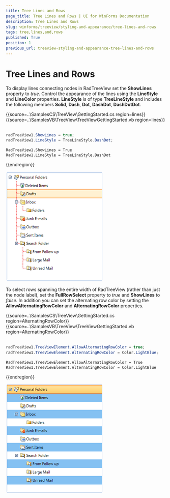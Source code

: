 ```yaml
---
title: Tree Lines and Rows
page_title: Tree Lines and Rows | UI for WinForms Documentation
description: Tree Lines and Rows
slug: winforms/treeview/styling-and-appearance/tree-lines-and-rows
tags: tree,lines,and,rows
published: True
position: 1
previous_url: treeview-styling-and-appearance-tree-lines-and-rows
---
```


# Tree Lines and Rows


To display lines connecting nodes in RadTreeView set the __ShowLines__ property to *true*. Control the appearance of the lines using the __LineStyle__ and __LineColor__ properties. __LineStyle__ is of type __TreeLineStyle__ and includes the following members __Solid__, __Dash__,  __Dot__, __DashDot__, __DashDotDot__.


{{source=..\SamplesCS\TreeView\GettingStarted.cs region=lines}} 
{{source=..\SamplesVB\TreeView\TreeViewGettingStarted.vb region=lines}} 

````C#
            
radTreeView1.ShowLines = true;
radTreeView1.LineStyle = TreeLineStyle.DashDot;

````
````VB.NET
RadTreeView1.ShowLines = True
RadTreeView1.LineStyle = TreeLineStyle.DashDot

````

{{endregion}} 


![treeview-styling-and-appearance-tree-lines-and-rows 001](images/treeview-styling-and-appearance-tree-lines-and-rows001.png)

To select rows spanning the entire width of RadTreeView (rather than just the node label), set the __FullRowSelect__ property to *true* and __ShowLines__ to *false*. In addition you can set the alternating row color by setting the __AllowAlternatingRowColor__ and __AlternatingRowColor__ properties.

{{source=..\SamplesCS\TreeView\GettingStarted.cs region=AlternatingRowColor}} 
{{source=..\SamplesVB\TreeView\TreeViewGettingStarted.vb region=AlternatingRowColor}} 

````C#
        
radTreeView1.TreeViewElement.AllowAlternatingRowColor = true;
radTreeView1.TreeViewElement.AlternatingRowColor = Color.LightBlue;

````
````VB.NET
RadTreeView1.TreeViewElement.AllowAlternatingRowColor = True
RadTreeView1.TreeViewElement.AlternatingRowColor = Color.LightBlue

````

{{endregion}} 


![treeview-styling-and-appearance-tree-lines-and-rows 002](images/treeview-styling-and-appearance-tree-lines-and-rows002.png)
